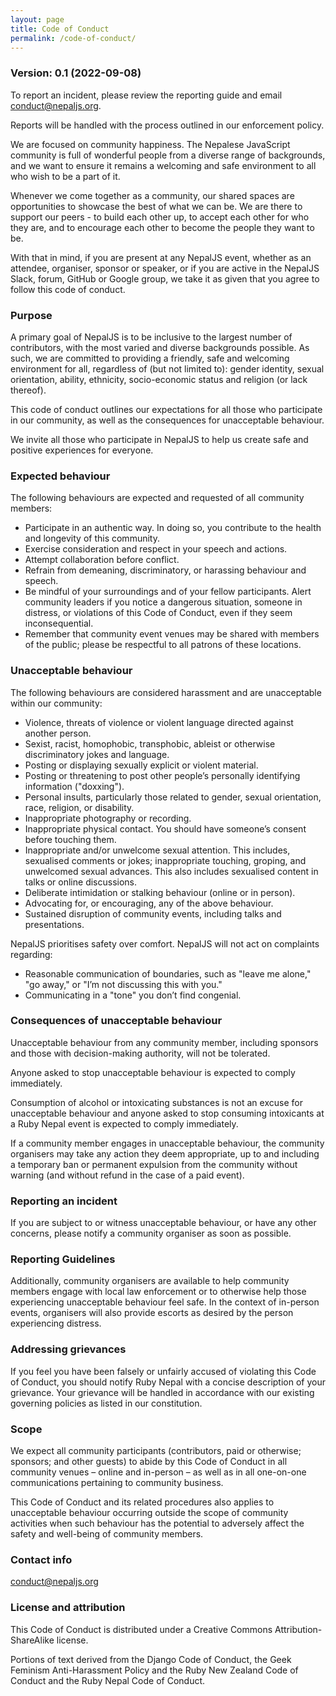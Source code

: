 ```yaml
---
layout: page
title: Code of Conduct
permalink: /code-of-conduct/
---
```


### Version: 0.1 (2022-09-08)

To report an incident, please review the reporting guide and email conduct@nepaljs.org.

Reports will be handled with the process outlined in our enforcement policy.

We are focused on community happiness. The Nepalese JavaScript community is full of wonderful people from a diverse range of backgrounds, and we want to ensure it remains a welcoming and safe environment to all who wish to be a part of it.

Whenever we come together as a community, our shared spaces are opportunities to showcase the best of what we can be. We are there to support our peers - to build each other up, to accept each other for who they are, and to encourage each other to become the people they want to be.

With that in mind, if you are present at any NepalJS event, whether as an attendee, organiser, sponsor or speaker, or if you are active in the NepalJS Slack, forum, GitHub or Google group, we take it as given that you agree to follow this code of conduct.

### Purpose

A primary goal of NepalJS is to be inclusive to the largest number of contributors, with the most varied and diverse backgrounds possible. As such, we are committed to providing a friendly, safe and welcoming environment for all, regardless of (but not limited to): gender identity, sexual orientation, ability, ethnicity, socio-economic status and religion (or lack thereof).

This code of conduct outlines our expectations for all those who participate in our community, as well as the consequences for unacceptable behaviour.

We invite all those who participate in NepalJS to help us create safe and positive experiences for everyone.

### Expected behaviour

The following behaviours are expected and requested of all community members:

* Participate in an authentic way. In doing so, you contribute to the health and longevity of this community.
* Exercise consideration and respect in your speech and actions.
* Attempt collaboration before conflict.
* Refrain from demeaning, discriminatory, or harassing behaviour and speech.
* Be mindful of your surroundings and of your fellow participants. Alert community leaders if you notice a dangerous situation, someone in distress, or violations of this Code of Conduct, even if they seem inconsequential.
* Remember that community event venues may be shared with members of the public; please be respectful to all patrons of these locations.

### Unacceptable behaviour

The following behaviours are considered harassment and are unacceptable within our community:

* Violence, threats of violence or violent language directed against another person.
* Sexist, racist, homophobic, transphobic, ableist or otherwise discriminatory jokes and language.
* Posting or displaying sexually explicit or violent material.
* Posting or threatening to post other people’s personally identifying information ("doxxing").
* Personal insults, particularly those related to gender, sexual orientation, race, religion, or disability.
* Inappropriate photography or recording.
* Inappropriate physical contact. You should have someone’s consent before touching them.
* Inappropriate and/or unwelcome sexual attention. This includes, sexualised comments or jokes; inappropriate touching, groping, and unwelcomed sexual advances. This also includes sexualised content in talks or online discussions.
* Deliberate intimidation or stalking behaviour (online or in person).
* Advocating for, or encouraging, any of the above behaviour.
* Sustained disruption of community events, including talks and presentations.

NepalJS prioritises safety over comfort. NepalJS will not act on complaints regarding:

* Reasonable communication of boundaries, such as "leave me alone," "go away," or "I’m not discussing this with you."
* Communicating in a "tone" you don’t find congenial.

### Consequences of unacceptable behaviour

Unacceptable behaviour from any community member, including sponsors and those with decision-making authority, will not be tolerated.

Anyone asked to stop unacceptable behaviour is expected to comply immediately.

Consumption of alcohol or intoxicating substances is not an excuse for unacceptable behaviour and anyone asked to stop consuming intoxicants at a Ruby Nepal event is expected to comply immediately.

If a community member engages in unacceptable behaviour, the community organisers may take any action they deem appropriate, up to and including a temporary ban or permanent expulsion from the community without warning (and without refund in the case of a paid event).

### Reporting an incident

If you are subject to or witness unacceptable behaviour, or have any other concerns, please notify a community organiser as soon as possible.

### Reporting Guidelines

Additionally, community organisers are available to help community members engage with local law enforcement or to otherwise help those experiencing unacceptable behaviour feel safe. In the context of in-person events, organisers will also provide escorts as desired by the person experiencing distress.

### Addressing grievances

If you feel you have been falsely or unfairly accused of violating this Code of Conduct, you should notify Ruby Nepal with a concise description of your grievance. Your grievance will be handled in accordance with our existing governing policies as listed in our constitution.

### Scope

We expect all community participants (contributors, paid or otherwise; sponsors; and other guests) to abide by this Code of Conduct in all community venues – online and in-person – as well as in all one-on-one communications pertaining to community business.

This Code of Conduct and its related procedures also applies to unacceptable behaviour occurring outside the scope of community activities when such behaviour has the potential to adversely affect the safety and well-being of community members.

### Contact info

[conduct@nepaljs.org](mailto:conduct@nepaljs.org)

### License and attribution

This Code of Conduct is distributed under a Creative Commons Attribution-ShareAlike license.

Portions of text derived from the Django Code of Conduct, the Geek Feminism Anti-Harassment Policy and the Ruby New Zealand Code of Conduct and the Ruby Nepal Code of Conduct.

